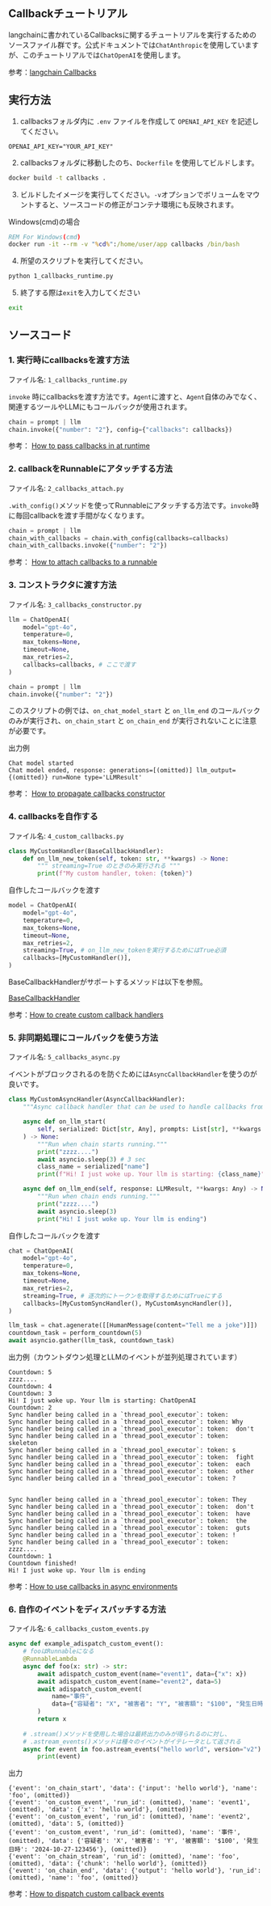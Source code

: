 ## Callbackチュートリアル

langchainに書かれているCallbacksに関するチュートリアルを実行するためのソースファイル群です。公式ドキュメントでは`ChatAnthropic`を使用していますが、このチュートリアルでは`ChatOpenAI`を使用します。

参考：[langchain Callbacks](https://python.langchain.com/docs/how_to/#callbacks)

## 実行方法

1. callbacksフォルダ内に `.env` ファイルを作成して `OPENAI_API_KEY` を記述してください。

```
OPENAI_API_KEY="YOUR_API_KEY"
```

2. callbacksフォルダに移動したのち、`Dockerfile` を使用してビルドします。

```bash
docker build -t callbacks .
```

3. ビルドしたイメージを実行してください。`-v`オプションでボリュームをマウントすると、ソースコードの修正がコンテナ環境にも反映されます。

Windows(cmd)の場合
```cmd
REM For Windows(cmd)
docker run -it --rm -v "%cd%":/home/user/app callbacks /bin/bash
```

4. 所望のスクリプトを実行してください。

```bash
python 1_callbacks_runtime.py
```

5. 終了する際は`exit`を入力してください

```bash
exit
```

## ソースコード

### 1. 実行時にcallbacksを渡す方法
ファイル名: `1_callbacks_runtime.py`

`invoke` 時にcallbacksを渡す方法です。`Agent`に渡すと、`Agent`自体のみでなく、関連するツールやLLMにもコールバックが使用されます。

```python
chain = prompt | llm 
chain.invoke({"number": "2"}, config={"callbacks": callbacks})
```

参考：
[How to pass callbacks in at runtime](https://python.langchain.com/docs/how_to/callbacks_runtime/)

### 2. callbackをRunnableにアタッチする方法
ファイル名: `2_callbacks_attach.py`

`.with_config()`メソッドを使ってRunnableにアタッチする方法です。`invoke`時に毎回callbackを渡す手間がなくなります。

```python
chain = prompt | llm 
chain_with_callbacks = chain.with_config(callbacks=callbacks)
chain_with_callbacks.invoke({"number": "2"})
```

参考：
[How to attach callbacks to a runnable](https://python.langchain.com/docs/how_to/callbacks_attach/)

### 3. コンストラクタに渡す方法
ファイル名: `3_callbacks_constructor.py`

```python
llm = ChatOpenAI(
    model="gpt-4o",
    temperature=0,
    max_tokens=None,
    timeout=None,
    max_retries=2,
    callbacks=callbacks, # ここで渡す
)

chain = prompt | llm
chain.invoke({"number": "2"})
```

このスクリプトの例では、`on_chat_model_start` と `on_llm_end` のコールバックのみが実行され、`on_chain_start` と `on_chain_end` が実行されないことに注意が必要です。

出力例
```
Chat model started
Chat model ended, response: generations=[(omitted)] llm_output={(omitted)} run=None type='LLMResult'
```

参考：
[How to propagate callbacks constructor](https://python.langchain.com/docs/how_to/callbacks_constructor/)

### 4. callbacksを自作する
ファイル名: `4_custom_callbacks.py`

```python
class MyCustomHandler(BaseCallbackHandler):
    def on_llm_new_token(self, token: str, **kwargs) -> None:
        """ streaming=True のときのみ実行される """
        print(f"My custom handler, token: {token}")
```

自作したコールバックを渡す
```python
model = ChatOpenAI(
    model="gpt-4o",
    temperature=0,
    max_tokens=None,
    timeout=None,
    max_retries=2,
    streaming=True, # on_llm_new_tokenを実行するためにはTrue必須
    callbacks=[MyCustomHandler()],
)
```

BaseCallbackHandlerがサポートするメソッドは以下を参照。

[BaseCallbackHandler](https://python.langchain.com/api_reference/core/callbacks/langchain_core.callbacks.base.BaseCallbackHandler.html#langchain-core-callbacks-base-basecallbackhandler)


参考：[How to create custom callback handlers](https://python.langchain.com/docs/how_to/custom_callbacks/)

### 5. 非同期処理にコールバックを使う方法
ファイル名: `5_callbacks_async.py`

イベントがブロックされるのを防ぐためには`AsyncCallbackHandler`を使うのが良いです。
```python
class MyCustomAsyncHandler(AsyncCallbackHandler):
    """Async callback handler that can be used to handle callbacks from langchain."""

    async def on_llm_start(
        self, serialized: Dict[str, Any], prompts: List[str], **kwargs: Any
    ) -> None:
        """Run when chain starts running."""
        print("zzzz....")
        await asyncio.sleep(3) # 3 sec
        class_name = serialized["name"]
        print(f"Hi! I just woke up. Your llm is starting: {class_name}")

    async def on_llm_end(self, response: LLMResult, **kwargs: Any) -> None:
        """Run when chain ends running."""
        print("zzzz....")
        await asyncio.sleep(3)
        print("Hi! I just woke up. Your llm is ending")
```

自作したコールバックを渡す
```python
chat = ChatOpenAI(
    model="gpt-4o",
    temperature=0,
    max_tokens=None,
    timeout=None,
    max_retries=2,
    streaming=True, # 逐次的にトークンを取得するためにはTrueにする
    callbacks=[MyCustomSyncHandler(), MyCustomAsyncHandler()],
)

llm_task = chat.agenerate([[HumanMessage(content="Tell me a joke")]])
countdown_task = perform_countdown(5)
await asyncio.gather(llm_task, countdown_task)
```

出力例（カウントダウン処理とLLMのイベントが並列処理されています）
```
Countdown: 5
zzzz....
Countdown: 4
Countdown: 3
Hi! I just woke up. Your llm is starting: ChatOpenAI
Countdown: 2
Sync handler being called in a `thread_pool_executor`: token:
Sync handler being called in a `thread_pool_executor`: token: Why
Sync handler being called in a `thread_pool_executor`: token:  don't
Sync handler being called in a `thread_pool_executor`: token:  skeleton
Sync handler being called in a `thread_pool_executor`: token: s
Sync handler being called in a `thread_pool_executor`: token:  fight
Sync handler being called in a `thread_pool_executor`: token:  each
Sync handler being called in a `thread_pool_executor`: token:  other
Sync handler being called in a `thread_pool_executor`: token: ?


Sync handler being called in a `thread_pool_executor`: token: They
Sync handler being called in a `thread_pool_executor`: token:  don't
Sync handler being called in a `thread_pool_executor`: token:  have
Sync handler being called in a `thread_pool_executor`: token:  the
Sync handler being called in a `thread_pool_executor`: token:  guts
Sync handler being called in a `thread_pool_executor`: token: !
Sync handler being called in a `thread_pool_executor`: token:
zzzz....
Countdown: 1
Countdown finished!
Hi! I just woke up. Your llm is ending
```

参考：[How to use callbacks in async environments](https://python.langchain.com/docs/how_to/callbacks_async/)

### 6. 自作のイベントをディスパッチする方法

ファイル名: `6_callbacks_custom_events.py`

```python
async def example_adispatch_custom_event():
    # fooはRunnableになる
    @RunnableLambda
    async def foo(x: str) -> str:
        await adispatch_custom_event(name="event1", data={"x": x})
        await adispatch_custom_event(name="event2", data=5)
        await adispatch_custom_event(
            name="事件",
            data={"容疑者": "X", "被害者": "Y", "被害額": "$100", "発生日時": "2024-10-27-123456"}
        )
        return x
    
    # .stream()メソッドを使用した場合は最終出力のみが得られるのに対し、
    # .astream_events()メソッドは種々のイベントがイテレータとして返される
    async for event in foo.astream_events("hello world", version="v2"):
        print(event)
```

出力
```
{'event': 'on_chain_start', 'data': {'input': 'hello world'}, 'name': 'foo', (omitted)}
{'event': 'on_custom_event', 'run_id': (omitted), 'name': 'event1', (omitted), 'data': {'x': 'hello world'}, (omitted)}
{'event': 'on_custom_event', 'run_id': (omitted), 'name': 'event2', (omitted), 'data': 5, (omitted)}
{'event': 'on_custom_event', 'run_id': (omitted), 'name': '事件', (omitted), 'data': {'容疑者': 'X', '被害者': 'Y', '被害額': '$100', '発生日時': '2024-10-27-123456'}, (omitted)}
{'event': 'on_chain_stream', 'run_id': (omitted), 'name': 'foo', (omitted), 'data': {'chunk': 'hello world'}, (omitted)}
{'event': 'on_chain_end', 'data': {'output': 'hello world'}, 'run_id': (omitted), 'name': 'foo', (omitted)}
```

参考：[How to dispatch custom callback events](https://python.langchain.com/docs/how_to/callbacks_custom_events/)